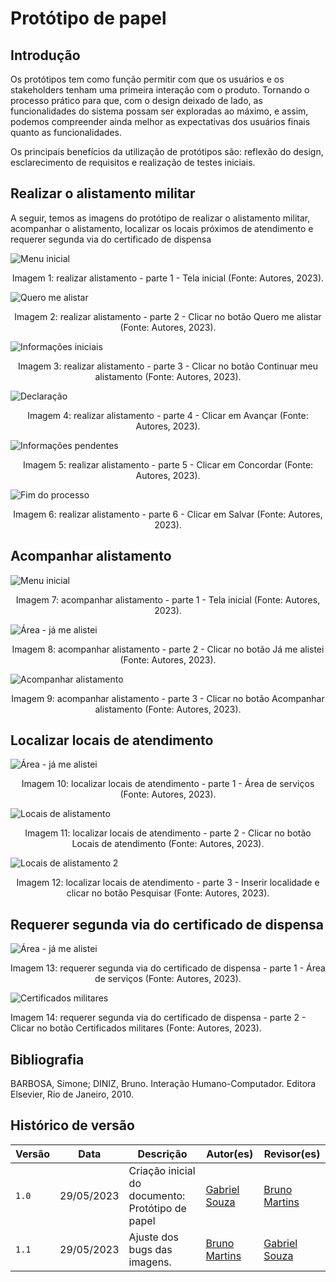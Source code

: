# Protótipo de papel

## Introdução
Os protótipos tem como função permitir com que os usuários e os stakeholders tenham uma primeira interação com o produto.
Tornando o processo prático para que, com o design deixado de lado, as funcionalidades do sistema possam ser exploradas ao máximo, e assim, podemos compreender ainda melhor as expectativas dos usuários finais quanto as funcionalidades.

Os principais benefícios da utilização de protótipos são: reflexão do design, esclarecimento de requisitos e realização de testes iniciais.

## Realizar o alistamento militar
A seguir, temos as imagens do protótipo de realizar o alistamento militar, acompanhar o alistamento, localizar os locais próximos de atendimento e requerer segunda via do certificado de dispensa

![Menu inicial](../../img/design_avaliacao/menu_prototipo_de_papel.jpg)

<div style="text-align: center">
<p> Imagem 1: realizar alistamento - parte 1 - Tela inicial (Fonte: Autores, 2023).</p>
</div>

![Quero me alistar](../../img/design_avaliacao/quero_me_alistar_1.jpg)

<div style="text-align: center">
<p> Imagem 2: realizar alistamento - parte 2 - Clicar no botão Quero me alistar (Fonte: Autores, 2023).</p>
</div>

![Informações iniciais](../../img/design_avaliacao/quero_me_alistar_2.jpg)

<div style="text-align: center">
<p> Imagem 3: realizar alistamento - parte 3 - Clicar no botão Continuar meu alistamento (Fonte: Autores, 2023).</p>
</div>

![Declaração](../../img/design_avaliacao/quero_me_alistar_3.jpg)

<div style="text-align: center">
<p> Imagem 4: realizar alistamento - parte 4 - Clicar em Avançar (Fonte: Autores, 2023).</p>
</div>

![Informações pendentes](../../img/design_avaliacao/quero_me_alistar_4.jpg)

<div style="text-align: center">
<p> Imagem 5: realizar alistamento - parte 5 - Clicar em Concordar (Fonte: Autores, 2023).</p>
</div>

![Fim do processo](../../img/design_avaliacao/quero_me_alistar_5.jpg)

<div style="text-align: center">
<p> Imagem 6: realizar alistamento - parte 6 - Clicar em Salvar (Fonte: Autores, 2023).</p>
</div>

## Acompanhar alistamento

![Menu inicial](../../img/design_avaliacao/menu_prototipo_de_papel.jpg)
<div style="text-align: center">
<p> Imagem 7: acompanhar alistamento - parte 1 - Tela inicial (Fonte: Autores, 2023).</p>
</div>

![Área - já me alistei](../../img/design_avaliacao/ja_me_alistei.jpg)

<div style="text-align: center">
<p> Imagem 8: acompanhar alistamento - parte 2 - Clicar no botão Já me alistei (Fonte: Autores, 2023).</p>
</div>

![Acompanhar alistamento](../../img/design_avaliacao/acompanhar_alistamento.jpg)

<div style="text-align: center">
<p> Imagem 9: acompanhar alistamento - parte 3 - Clicar no botão Acompanhar alistamento (Fonte: Autores, 2023).</p>
</div>

## Localizar locais de atendimento

![Área - já me alistei](../../img/design_avaliacao/ja_me_alistei.jpg)

<div style="text-align: center">
<p> Imagem 10: localizar locais de atendimento - parte 1 - Área de serviços (Fonte: Autores, 2023).</p>
</div>

![Locais de alistamento](../../img/design_avaliacao/locais_de_alistamento.jpg)

<div style="text-align: center">
<p> Imagem 11: localizar locais de atendimento - parte 2 - Clicar no botão Locais de atendimento (Fonte: Autores, 2023).</p>
</div>

![Locais de alistamento 2](../../img/design_avaliacao/locais_de_alistamento_2.jpg)

<div style="text-align: center">
<p> Imagem 12: localizar locais de atendimento - parte 3 - Inserir localidade e clicar no botão Pesquisar (Fonte: Autores, 2023).</p>
</div>

## Requerer segunda via do certificado de dispensa

![Área - já me alistei](../../img/design_avaliacao/ja_me_alistei.jpg)

<div style="text-align: center">
<p> Imagem 13: requerer segunda via do certificado de dispensa - parte 1 - Área de serviços (Fonte: Autores, 2023).</p>
</div>

![Certificados militares](../../img/design_avaliacao/requerer_certificado.jpg)

<div>
<p> Imagem 14: requerer segunda via do certificado de dispensa - parte 2 - Clicar no botão Certificados militares (Fonte: Autores, 2023).</p>
</div>

## Bibliografia
BARBOSA, Simone; DINIZ, Bruno. Interação Humano-Computador. Editora Elsevier, Rio de Janeiro, 2010.


## Histórico de versão
| Versão | Data | Descrição | Autor(es) | Revisor(es) |
| --- | --- | --- | --- | --- |
|  `1.0`   | 29/05/2023 | Criação inicial do documento: Protótipo de papel | [Gabriel Souza](https://github.com/GabrielMS00) | [Bruno Martins](https://github.com/gitbmvb) |
|  `1.1`   | 29/05/2023 | Ajuste dos bugs das imagens. | [Bruno Martins](https://github.com/gitbmvb)| [Gabriel Souza](https://github.com/GabrielMS00)  |